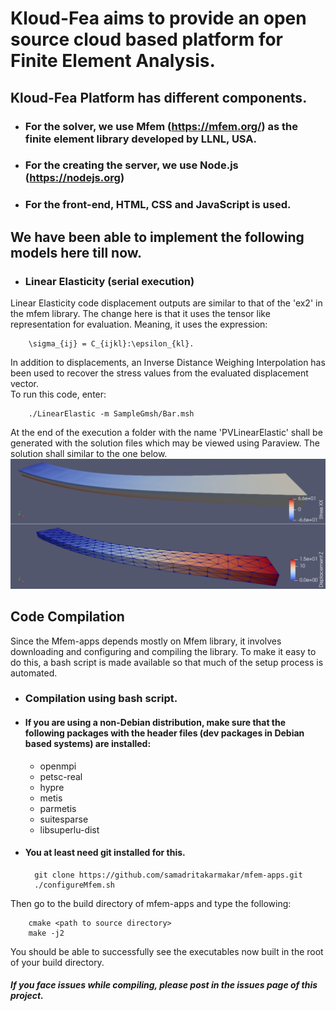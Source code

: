 # Kloud-Fea aims to provide an open source cloud based platform for Finite Element Analysis.
## Kloud-Fea Platform has different components.
* ### For the solver, we use Mfem (https://mfem.org/) as the finite element library developed by LLNL, USA.
* ### For the creating the server, we use Node.js (https://nodejs.org)
* ### For the front-end, HTML, CSS and JavaScript is used.

  

## We have been able to implement the following models here till now.  
* ### Linear Elasticity (serial execution)
Linear Elasticity code displacement outputs are similar to that of the 'ex2' in the mfem library. The change here is that it uses the tensor like representation for evaluation. Meaning, it uses the expression:  

        \sigma_{ij} = C_{ijkl}:\epsilon_{kl}.  
        
In addition to displacements, an Inverse Distance Weighing Interpolation has been used to recover the stress values from the evaluated displacement vector.  
To run this code, enter:  

        ./LinearElastic -m SampleGmsh/Bar.msh

At the end of the execution a folder with the name 'PVLinearElastic' shall be generated with the solution files which may be viewed using Paraview. The solution shall similar to the one below.  
![Picture of results of Linear Elastic app](pics/LinearElasticity/LinearElasticity.png)

## Code Compilation
Since the Mfem-apps depends mostly on Mfem library, it involves downloading and configuring and compiling the library. To make it easy to do this, a bash script is made available so that much of the setup process is automated.  

* ### Compilation using bash script.  
* #### If you are using a non-Debian distribution, make sure that the following packages with the header files (dev packages in Debian based systems) are installed:  
    *  openmpi  
    *  petsc-real  
    *  hypre  
    *  metis  
    *  parmetis  
    *  suitesparse  
    *  libsuperlu-dist  
* #### You at least need git installed for this.  

        git clone https://github.com/samadritakarmakar/mfem-apps.git
        ./configureMfem.sh
Then go to the build directory of mfem-apps and type the following:  

        cmake <path to source directory>
        make -j2

You should be able to successfully see the executables now built in the root of your build directory.  
##### If you face issues while compiling, please post in the issues page of this project.  
